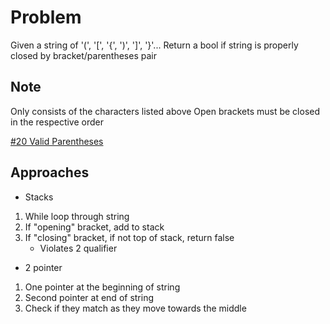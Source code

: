 
# Problem
Given a string of '(', '[', '{', ')', ']', '}'...
Return a bool if string is properly closed by bracket/parentheses pair

## Note
Only consists of the characters listed above
Open brackets must be closed in the respective order

[\#20 Valid Parentheses](https://leetcode.com/problems/valid-parentheses/description/)

## Approaches
- Stacks
1. While loop through string
2. If "opening" bracket, add to stack
3. If "closing" bracket, if not top of stack, return false
    - Violates 2 qualifier

- 2 pointer
1. One pointer at the beginning of string
2. Second pointer at end of string
3. Check if they match as they move towards the middle
